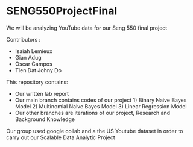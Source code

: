 # SENG550ProjectFinal
We will be analyzing YouTube data for our Seng 550 final project
 
 
 Contributors : 
 * Isaiah Lemieux
 * Gian Adug
 * Oscar Campos 
 * Tien Dat Johny Do

This repository contains: 
* Our written lab report 
* Our main branch contains codes of our project 1) Binary Naive Bayes Model 2) Multinomial Naive Bayes Model 3) Linear Regression Model 
* Our other branches are iterations of our project, Research and Background Knowledge

Our group used google collab and a the US Youtube dataset in order to carry out our Scalable Data Analytic Project
